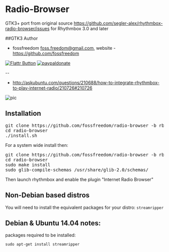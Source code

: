 Radio-Browser
=============

GTK3+ port from original source https://github.com/segler-alex/rhythmbox-radio-browser/issues
for Rhythmbox 3.0 and later

##GTK3 Author

 - fossfreedom <foss.freedom@gmail.com>, website - https://github.com/fossfreedom

[![Flattr Button](http://api.flattr.com/button/button-compact-static-100x17.png "Flattr This!")](https://flattr.com/thing/1237090/fossfreedomradio-browser-on-GitHub "fossfreedom")  [![paypaldonate](https://www.paypalobjects.com/en_GB/i/btn/btn_donate_SM.gif)](https://www.paypal.com/cgi-bin/webscr?cmd=_s-xclick&hosted_button_id=KBV682WJ3BDGL)

--


 - http://askubuntu.com/questions/210688/how-to-integrate-rhythmbox-to-play-internet-radio/210726#210726

![pic](http://i.stack.imgur.com/txTPz.png)

Installation
------------

<pre>
git clone https://github.com/fossfreedom/radio-browser -b rb3
cd radio-browser
./install.sh
</pre>

For a system wide install then:

<pre>
git clone https://github.com/fossfreedom/radio-browser -b rb3
cd radio-browser
sudo make install
sudo glib-compile-schemas /usr/share/glib-2.0/schemas/
</pre>

Then launch rhythmbox and enable the plugin "Internet Radio Browser"

Non-Debian based distros
------------------------

You will need to install the equivalent packages for your distro: `streamripper`

Debian & Ubuntu 14.04 notes:
-------------------

packages required to be installed:

    sudo apt-get install streamripper
